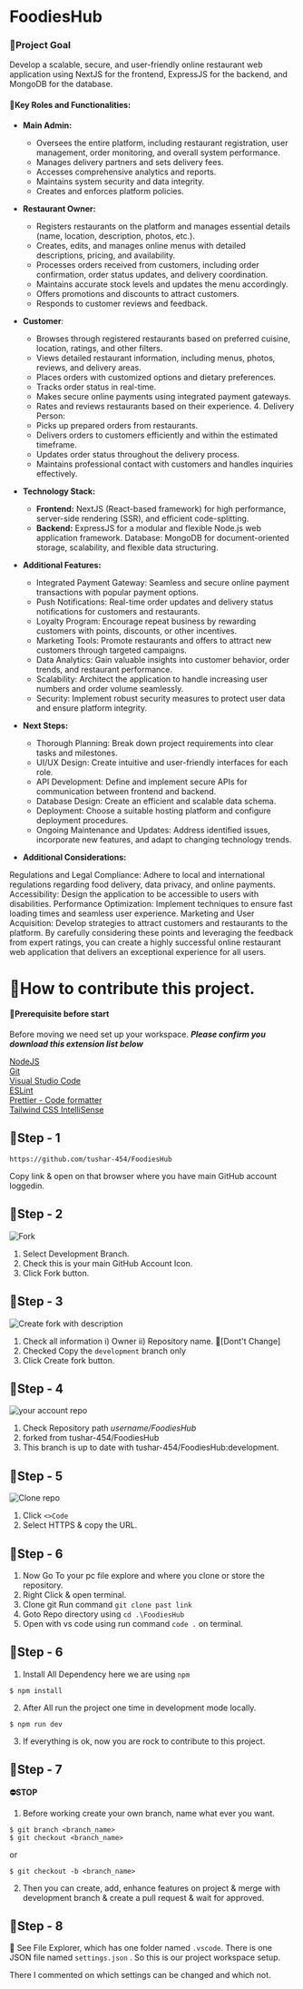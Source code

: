 # FoodiesHub

### 📌Project Goal

Develop a scalable, secure, and user-friendly online restaurant web application using NextJS for the frontend, ExpressJS for the backend, and MongoDB for the database.

#### 📌Key Roles and Functionalities:

- **Main Admin:**
  - Oversees the entire platform, including restaurant registration, user management, order monitoring, and overall system performance.
  - Manages delivery partners and sets delivery fees.
  - Accesses comprehensive analytics and reports.
  - Maintains system security and data integrity.
  - Creates and enforces platform policies.
- **Restaurant Owner:**
  - Registers restaurants on the platform and manages essential details (name, location, description, photos, etc.).
  - Creates, edits, and manages online menus with detailed descriptions, pricing, and availability.
  - Processes orders received from customers, including order confirmation, order status updates, and delivery coordination.
  - Maintains accurate stock levels and updates the menu accordingly.
  - Offers promotions and discounts to attract customers.
  - Responds to customer reviews and feedback.
- **Customer**:
  - Browses through registered restaurants based on preferred cuisine, location, ratings, and other filters.
  - Views detailed restaurant information, including menus, photos, reviews, and delivery areas.
  - Places orders with customized options and dietary preferences.
  - Tracks order status in real-time.
  - Makes secure online payments using integrated payment gateways.
  - Rates and reviews restaurants based on their experience. 4. Delivery Person:
  - Picks up prepared orders from restaurants.
  - Delivers orders to customers efficiently and within the estimated timeframe.
  - Updates order status throughout the delivery process.
  - Maintains professional contact with customers and handles inquiries effectively.
- **Technology Stack:**

  - **Frontend:** NextJS (React-based framework) for high performance, server-side rendering (SSR), and efficient code-splitting.
  - **Backend:** ExpressJS for a modular and flexible Node.js web application framework.
    Database: MongoDB for document-oriented storage, scalability, and flexible data structuring.

- **Additional Features:**
  - Integrated Payment Gateway: Seamless and secure online payment transactions with popular payment options.
  - Push Notifications: Real-time order updates and delivery status notifications for customers and restaurants.
  - Loyalty Program: Encourage repeat business by rewarding customers with points, discounts, or other incentives.
  - Marketing Tools: Promote restaurants and offers to attract new customers through targeted campaigns.
  - Data Analytics: Gain valuable insights into customer behavior, order trends, and restaurant performance.
  - Scalability: Architect the application to handle increasing user numbers and order volume seamlessly.
  - Security: Implement robust security measures to protect user data and ensure platform integrity.
- **Next Steps:**

  - Thorough Planning: Break down project requirements into clear tasks and milestones.
  - UI/UX Design: Create intuitive and user-friendly interfaces for each role.
  - API Development: Define and implement secure APIs for communication between frontend and backend.
  - Database Design: Create an efficient and scalable data schema.
  - Deployment: Choose a suitable hosting platform and configure deployment procedures.
  - Ongoing Maintenance and Updates: Address identified issues, incorporate new features, and adapt to changing technology trends.

- **Additional Considerations:**

Regulations and Legal Compliance: Adhere to local and international regulations regarding food delivery, data privacy, and online payments.
Accessibility: Design the application to be accessible to users with disabilities.
Performance Optimization: Implement techniques to ensure fast loading times and seamless user experience.
Marketing and User Acquisition: Develop strategies to attract customers and restaurants to the platform.
By carefully considering these points and leveraging the feedback from expert ratings, you can create a highly successful online restaurant web application that delivers an exceptional experience for all users.

# 📌How to contribute this project.

#### 🔴Prerequisite before start

Before moving we need set up your workspace.
**_Please confirm you download this extension list below_**

[NodeJS](https://nodejs.org/en/download/current) <br /> [Git](https://git-scm.com/downloads) <br /> [Visual Studio Code](https://code.visualstudio.com/download) <br />[ESLint](https://marketplace.visualstudio.com/items?itemName=dbaeumer.vscode-eslint) <br />[Prettier - Code formatter](https://marketplace.visualstudio.com/items?itemName=esbenp.prettier-vscode) <br />[Tailwind CSS IntelliSense](https://marketplace.visualstudio.com/items?itemName=bradlc.vscode-tailwindcss) <br />

## 📍Step - 1

```
https://github.com/tushar-454/FoodiesHub
```

Copy link & open on that browser where you have main GitHub account loggedin.

## 📍Step - 2

![Fork](https://img001.prntscr.com/file/img001/3m0gxsE5R-We5gvBz5M3eg.png)

1. Select Development Branch.
2. Check this is your main GitHub Account Icon.
3. Click Fork button.

## 📍Step - 3

![Create fork with description](https://img001.prntscr.com/file/img001/TVJwPTrQSv6VMGEGeMzjNA.png)

1. Check all information
   i) Owner
   ii) Repository name. 🔴[Dont't Change]
2. Checked Copy the `development` branch only
3. Click Create fork button.

## 📍Step - 4

![your account repo](https://img001.prntscr.com/file/img001/GCnnuX8eR0C8OaE-hh2ZEg.png)

1. Check Repository path _username/FoodiesHub_
2. forked from tushar-454/FoodiesHub
3. This branch is up to date with tushar-454/FoodiesHub:development.

## 📍Step - 5

![Clone repo](https://img001.prntscr.com/file/img001/w6u7u94CTc-0fSwrM1iaVg.png)

1. Click `<>Code`
2. Select HTTPS & copy the URL.

## 📍Step - 6

1. Now Go To your pc file explore and where you clone or store the repository.
2. Right Click & open terminal.
3. Clone git Run command `git clone past link`
4. Goto Repo directory using `cd .\FoodiesHub`
5. Open with vs code using run command `code .` on terminal.

## 📍Step - 6

1. Install All Dependency here we are using `npm`

```
$ npm install
```

2. After All run the project one time in development mode locally.

```
$ npm run dev
```

3. If everything is ok, now you are rock to contribute to this project.

## 📍Step - 7

**⛔STOP**

1. Before working create your own branch, name what ever you want.

```
$ git branch <branch_name>
$ git checkout <branch_name>
```

or

```
$ git checkout -b <branch_name>
```

2. Then you can create, add, enhance features on project & merge with development branch & create a pull request & wait for approved.

## 📍Step - 8

🤚 See File Explorer, which has one folder named `.vscode`. There is one JSON file named `settings.json` . So this is our project workspace setup.

There I commented on which settings can be changed and which not.
